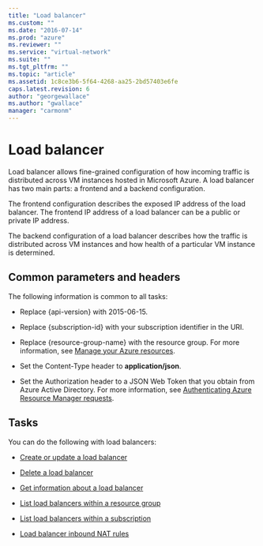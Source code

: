 ```yaml
---
title: "Load balancer"
ms.custom: ""
ms.date: "2016-07-14"
ms.prod: "azure"
ms.reviewer: ""
ms.service: "virtual-network"
ms.suite: ""
ms.tgt_pltfrm: ""
ms.topic: "article"
ms.assetid: 1c8ce3b6-5f64-4268-aa25-2bd57403e6fe
caps.latest.revision: 6
author: "georgewallace"
ms.author: "gwallace"
manager: "carmonm"
---
```

# Load balancer
Load balancer allows fine-grained configuration of how incoming traffic is distributed across VM instances hosted in Microsoft Azure. A load balancer has two main parts: a frontend and a backend configuration.  
  
 The frontend configuration describes the exposed IP address of the load balancer. The frontend IP address of a load balancer can be a public or private IP address.  
  
 The backend configuration of a load balancer describes how the traffic is distributed across VM instances and how health of a particular VM instance is determined.  
  
##  <a name="bk_common"></a> Common parameters and headers  
 The following information is common to all tasks:  
  
-   Replace {api-version} with 2015-06-15.  
  
-   Replace {subscription-id} with your subscription identifier in the URI.  
  
-   Replace {resource-group-name} with the resource group. For more information, see [Manage your Azure resources](http://azure.microsoft.com/documentation/articles/azure-preview-portal-using-resource-groups/).  
  
-   Set the Content-Type header to **application/json**.  
  
-   Set the Authorization header to a JSON Web Token that you obtain from Azure Active Directory. For more information, see [Authenticating Azure Resource Manager requests](../Topic/Authenticating%20Azure%20Resource%20Manager%20requests.md).  
  
## Tasks  
 You can do the following with load balancers:  
  
-   [Create or update a load balancer](../Load_Balancers/create-or-update-a-load-balancer.md)  
  
-   [Delete a load balancer](../Load_Balancers/delete-a-load-balancer.md)  
  
-   [Get information about a load balancer ](../Load_Balancers/get-information-about-a-load-balancer .md)  
  
-   [List load balancers within a resource group](../Load_Balancers/list-load-balancers-within-a-resource-group.md)  
  
-   [List load balancers within a subscription](../Load_Balancers/list-load-balancers-within-a-subscription.md)  
  
-   [Load balancer inbound NAT rules](../Load_Balancers/load-balancer-inbound-nat-rules.md)
